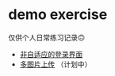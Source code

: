 # demo exercise
仅供个人日常练习记录🙃

* [非自适应的登录界面](https://github.com/booblulu/demo/tree/master/login)  
* [多图片上传](https://github.com/booblulu/demo/tree/master/multiple)  （计划中）
